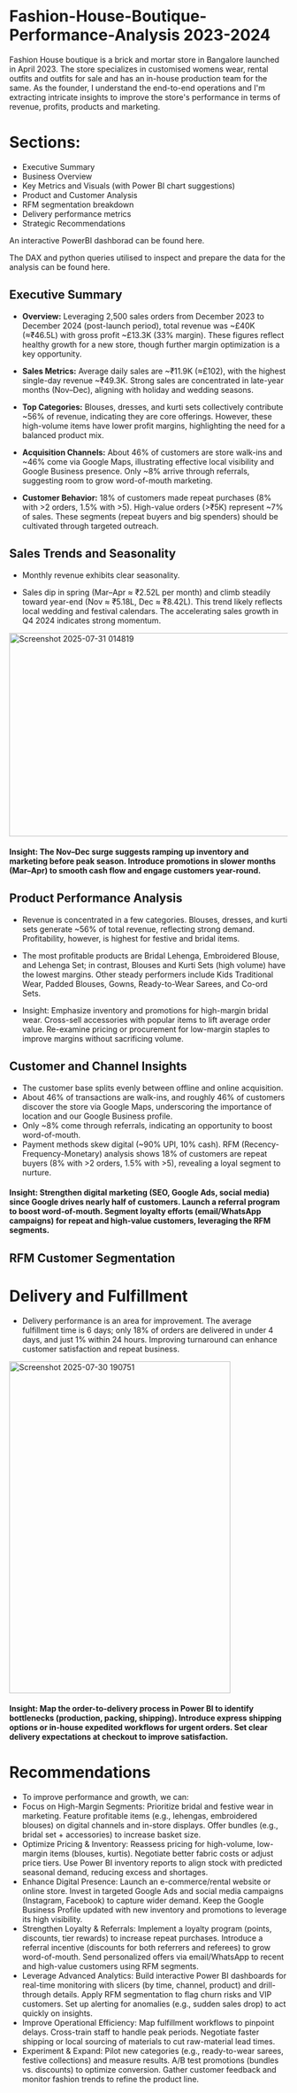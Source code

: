 # Fashion-House-Boutique-Performance-Analysis 2023-2024

Fashion House boutique is a brick and mortar store in Bangalore launched in April 2023. The store specializes in customised womens wear, rental outfits and outfits for sale and has an in-house production team for the same. As the founder, I understand the end-to-end operations and I'm extracting intricate insights to improve the store's performance in terms of revenue, profits, products and marketing.

# Sections:

- Executive Summary
- Business Overview
- Key Metrics and Visuals (with Power BI chart suggestions)
- Product and Customer Analysis
- RFM segmentation breakdown
- Delivery performance metrics
- Strategic Recommendations

An interactive PowerBI dashborad can be found <a>here.</a>

The DAX and python queries utilised to inspect and prepare the data for the analysis can be found here.

## Executive Summary

- <B>Overview:</B> Leveraging 2,500 sales orders from December 2023 to December 2024 (post-launch period), total revenue was ~£40K (≈₹46.5L) with gross profit ~£13.3K (33% margin). These figures reflect healthy growth for a new store, though further margin optimization is a key opportunity.

- <B> Sales Metrics:</B> Average daily sales are ~₹11.9K (≈£102), with the highest single-day revenue ~₹49.3K. Strong sales are concentrated in late-year months (Nov–Dec), aligning with holiday and wedding seasons.

- <B> Top Categories:</B> Blouses, dresses, and kurti sets collectively contribute ~56% of revenue, indicating they are core offerings. However, these high-volume items have lower profit margins, highlighting the need for a balanced product mix.

- <B> Acquisition Channels:</B> About 46% of customers are store walk-ins and ~46% come via Google Maps, illustrating effective local visibility and Google Business presence. Only ~8% arrive through referrals, suggesting room to grow word-of-mouth marketing.

- <B> Customer Behavior:</B> 18% of customers made repeat purchases (8% with >2 orders, 1.5% with >5). High-value orders (>₹5K) represent ~7% of sales. These segments (repeat buyers and big spenders) should be cultivated through targeted outreach.

## Sales Trends and Seasonality
 
- Monthly revenue exhibits clear seasonality.

- Sales dip in spring (Mar–Apr ≈ ₹2.52L per month) and climb steadily toward year-end (Nov ≈ ₹5.18L, Dec ≈ ₹8.42L). This trend likely reflects local wedding and festival calendars. The accelerating sales growth in Q4 2024 indicates strong momentum.

[<img width="935" height="368" alt="Screenshot 2025-07-31 014819" src="https://github.com/user-attachments/assets/6d5f1407-0cc6-4b09-b061-094fadce6bdd" />](https://github.com/pradeepthikurapati1507/Fashion-House-Boutique-Performance-Analysis/blob/custom/Screenshot%202025-08-05%20003517.png)

#### Insight: The Nov–Dec surge suggests ramping up inventory and marketing before peak season. Introduce promotions in slower months (Mar–Apr) to smooth cash flow and engage customers year-round.

## Product Performance Analysis

- Revenue is concentrated in a few categories. Blouses, dresses, and kurti sets generate ~56% of total revenue, reflecting strong demand. Profitability, however, is highest for festive and bridal items.

- The most profitable products are Bridal Lehenga, Embroidered Blouse, and Lehenga Set; in contrast, Blouses and Kurti Sets (high volume) have the lowest margins. Other steady performers include Kids Traditional Wear, Padded Blouses, Gowns, Ready-to-Wear Sarees, and Co-ord Sets.

- Insight: Emphasize inventory and promotions for high-margin bridal wear. Cross-sell accessories with popular items to lift average order value. Re-examine pricing or procurement for low-margin staples to improve margins without sacrificing volume.

## Customer and Channel Insights

- The customer base splits evenly between offline and online acquisition.
- About 46% of transactions are walk-ins, and roughly 46% of customers discover the store via Google Maps, underscoring the importance of location and our Google Business profile.
-  Only ~8% come through referrals, indicating an opportunity to boost word-of-mouth.
-  Payment methods skew digital (~90% UPI, 10% cash). RFM (Recency-Frequency-Monetary) analysis shows 18% of customers are repeat buyers (8% with >2 orders, 1.5% with >5), revealing a loyal segment to nurture.

#### Insight: Strengthen digital marketing (SEO, Google Ads, social media) since Google drives nearly half of customers. Launch a referral program to boost word-of-mouth. Segment loyalty efforts (email/WhatsApp campaigns) for repeat and high-value customers, leveraging the RFM segments.

## RFM Customer Segmentation

# Delivery and Fulfillment

- Delivery performance is an area for improvement. The average fulfillment time is 6 days; only 18% of orders are delivered in under 4 days, and just 1% within 24 hours. Improving turnaround can enhance customer satisfaction and repeat business.

<img width="400" height="600" alt="Screenshot 2025-07-30 190751" src="https://github.com/user-attachments/assets/069b53e8-6524-496a-b9d4-a7b03ac33b77" />

#### Insight: Map the order-to-delivery process in Power BI to identify bottlenecks (production, packing, shipping). Introduce express shipping options or in-house expedited workflows for urgent orders. Set clear delivery expectations at checkout to improve satisfaction.

# Recommendations

- To improve performance and growth, we can:
- Focus on High-Margin Segments: Prioritize bridal and festive wear in marketing. Feature profitable items (e.g., lehengas, embroidered blouses) on digital channels and in-store displays. Offer bundles (e.g., bridal set + accessories) to increase basket size.
- Optimize Pricing & Inventory: Reassess pricing for high-volume, low-margin items (blouses, kurtis). Negotiate better fabric costs or adjust price tiers. Use Power BI inventory reports to align stock with predicted seasonal demand, reducing excess and shortages.
- Enhance Digital Presence: Launch an e-commerce/rental website or online store. Invest in targeted Google Ads and social media campaigns (Instagram, Facebook) to capture wider demand. Keep the Google Business Profile updated with new inventory and promotions to leverage its high visibility.
- Strengthen Loyalty & Referrals: Implement a loyalty program (points, discounts, tier rewards) to increase repeat purchases. Introduce a referral incentive (discounts for both referrers and referees) to grow word-of-mouth. Send personalized offers via email/WhatsApp to recent and high-value customers using RFM segments.
- Leverage Advanced Analytics: Build interactive Power BI dashboards for real-time monitoring with slicers (by time, channel, product) and drill-through details. Apply RFM segmentation to flag churn risks and VIP customers. Set up alerting for anomalies (e.g., sudden sales drop) to act quickly on insights.
- Improve Operational Efficiency: Map fulfillment workflows to pinpoint delays. Cross-train staff to handle peak periods. Negotiate faster shipping or local sourcing of materials to cut raw-material lead times.
- Experiment & Expand: Pilot new categories (e.g., ready-to-wear sarees, festive collections) and measure results. A/B test promotions (bundles vs. discounts) to optimize conversion. Gather customer feedback and monitor fashion trends to refine the product line.
